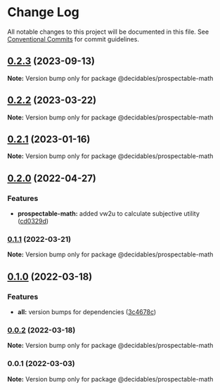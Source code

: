 # Change Log

All notable changes to this project will be documented in this file.
See [Conventional Commits](https://conventionalcommits.org) for commit guidelines.

## [0.2.3](https://github.com/decidables/decidables/compare/@decidables/prospectable-math@0.2.2...@decidables/prospectable-math@0.2.3) (2023-09-13)

**Note:** Version bump only for package @decidables/prospectable-math





## [0.2.2](https://github.com/decidables/decidables/compare/@decidables/prospectable-math@0.2.1...@decidables/prospectable-math@0.2.2) (2023-03-22)

**Note:** Version bump only for package @decidables/prospectable-math





## [0.2.1](https://github.com/decidables/decidables/compare/@decidables/prospectable-math@0.2.0...@decidables/prospectable-math@0.2.1) (2023-01-16)

**Note:** Version bump only for package @decidables/prospectable-math





## [0.2.0](https://github.com/decidables/decidables/compare/@decidables/prospectable-math@0.1.1...@decidables/prospectable-math@0.2.0) (2022-04-27)


### Features

* **prospectable-math:** added vw2u to calculate subjective utility ([cd0329d](https://github.com/decidables/decidables/commit/cd0329dbead859725fe882e17e509f2bc669371c))



### [0.1.1](https://github.com/decidables/decidables/compare/@decidables/prospectable-math@0.1.0...@decidables/prospectable-math@0.1.1) (2022-03-21)

**Note:** Version bump only for package @decidables/prospectable-math





## [0.1.0](https://github.com/decidables/decidables/compare/@decidables/prospectable-math@0.0.2...@decidables/prospectable-math@0.1.0) (2022-03-18)


### Features

* **all:** version bumps for dependencies ([3c4678c](https://github.com/decidables/decidables/commit/3c4678cb8753cac592feeaa646dd57b7ec622536))



### [0.0.2](https://github.com/decidables/decidables/compare/@decidables/prospectable-math@0.0.1...@decidables/prospectable-math@0.0.2) (2022-03-18)

**Note:** Version bump only for package @decidables/prospectable-math





### 0.0.1 (2022-03-03)

**Note:** Version bump only for package @decidables/prospectable-math
